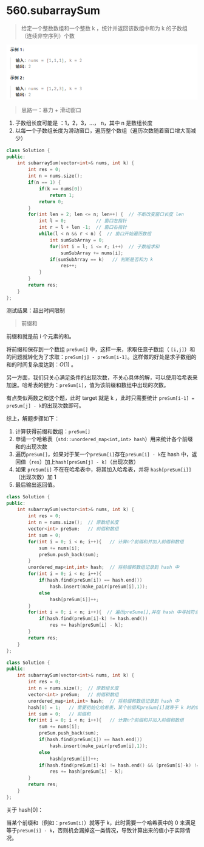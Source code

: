 # 560.subarraySum

> 给定一个整数数组和一个整数 k ，统计并返回该数组中和为 k 的子数组（连续非空序列）个数

![image-20231227200154028](https://raw.githubusercontent.com/huibazdy/TyporaPicture/main/image-20231227200154028.png)



> 思路一：暴力 + 滑动窗口

1. 子数组长度可能是 ：1，2，3，...， n，其中 n 是数组长度
2. 以每一个子数组长度为滑动窗口，遍历整个数组（遍历次数随着窗口增大而减少）



```c++
class Solution {
public:
    int subarraySum(vector<int>& nums, int k) {
		int res = 0;
        int n = nums.size();
        if(n == 1) {
            if(k == nums[0])
                return 1;
            return 0;
        }
        for(int len = 2; len <= n; len++) {  // 不断改变窗口长度 len
            int l = 0;           // 窗口左指针
            int r = l + len -1;  // 窗口右指针
            while(l < n && r < n) {  // 窗口开始遍历数组
                int sumSubArray = 0;
                for(int i = l; i <= r; i++)  // 子数组求和
                    sumSubArray += nums[i];
                if(sumSubArray == k)   // 判断是否和为 k
                    res++;
            }
        }
        return res;
    }
};
```

测试结果：超出时间限制



> 前缀和

前缀和就是前 i 个元素的和。

将前缀和保存到一个数组 `preSum[]` 中，这样一来，求取任意子数组（ `[i,j]`）和的问题就转化为了求取：`preSum[j] - preSum[i-1]`。这样做的好处是求子数组的和的时间复杂度达到：$O(1)$ 。



另一方面，我们只关心满足条件的出现次数，不关心具体的解，可以使用哈希表来加速。哈希表的健为：`preSum[i]`，值为该前缀和数组中出现的次数。



有点类似两数之和这个题，此时 target 就是 k ，此时只需要统计 `preSum[i-1] = preSum[j] - k`的出现次数即可。



综上，解题步骤如下：

1. 计算获得前缀和数组：`preSum[]`
2. 申请一个哈希表（`std::unordered_map<int,int> hash`）用来统计各个前缀和的出现次数
3. 遍历`preSum[]`，如果对于某一个`preSum[i]`存在`preSum[i] - k`在 hash 中，返回值（`res`）加上`hash[preSum[j] - k]`（出现次数）
4. 如果 `preSum[i]` 不在在哈希表中，将其加入哈希表，并将 `hash[preSum[i]]`（出现次数）加 1
5. 最后输出返回值。



```c++
class Solution {
public:
    int subarraySum(vector<int>& nums, int k) {
        int res = 0;
        int n = nums.size();  // 原数组长度
        vector<int> preSum;   // 前缀和数组
        int sum = 0;
        for(int i = 0; i < n; i++){   // 计算n个前缀和并加入前缀和数组
            sum += nums[i];
            preSum.push_back(sum);
        }
        unordered_map<int,int> hash;  // 将前缀和数组记录到 hash 中
        for(int i = 0; i < n; i++){  
            if(hash.find(preSum[i]) == hash.end())
                hash.insert(make_pair(preSum[i],1));
            else
                hash[preSum[i]]++;
        }
        for(int i = 0; i < n; i++){  // 遍历preSume[],并在 hash 中寻找符合条件的元素
            if(hash.find(preSum[i]-k) != hash.end())
                res += hash[preSum[i] - k];
        }
        return res;
    }
};
```





```c++
class Solution {
public:
    int subarraySum(vector<int>& nums, int k) {
        int res = 0;
        int n = nums.size();  // 原数组长度
        vector<int> preSum;   // 前缀和数组
        unordered_map<int,int> hash;  // 将前缀和数组记录到 hash 中
        hash[0] = 1;   // 需要初始化哈希表，某个前缀和preSum[i]就等于 k 时的情况
        int sum = 0;   // 前缀和
        for(int i = 0; i < n; i++){   // 计算n个前缀和并加入前缀和数组
            sum += nums[i];
            preSum.push_back(sum);
            if(hash.find(preSum[i]) == hash.end())
                hash.insert(make_pair(preSum[i],1));
            else
                hash[preSum[i]]++;
            if(hash.find(preSum[i]-k) != hash.end() && (preSum[i]-k) != preSum[i])
                res += hash[preSum[i] - k];
        }
        return res;
    }
};
```



关于 hash[0]：

当某个前缀和（例如：`preSum[i]`）就等于 k，此时需要一个哈希表中的 0 来满足等于`preSum[i] - k`，否则机会漏掉这一类情况，导致计算出来的值小于实际情况。